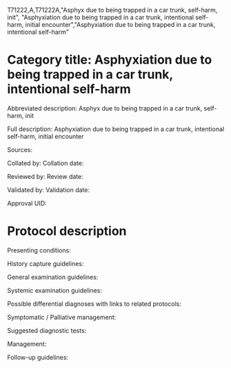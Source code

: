 T71222,A,T71222A,"Asphyx due to being trapped in a car trunk, self-harm, init", "Asphyxiation due to being trapped in a car trunk, intentional self-harm, initial encounter","Asphyxiation due to being trapped in a car trunk, intentional self-harm"
# Category title: Asphyxiation due to being trapped in a car trunk, intentional self-harm

Abbreviated description: Asphyx due to being trapped in a car trunk, self-harm, init

Full description: Asphyxiation due to being trapped in a car trunk, intentional self-harm, initial encounter

Sources:

Collated by:
Collation date:

Reviewed by:
Review date:

Validated by:
Validation date:

Approval UID:

# Protocol description

Presenting conditions:

History capture guidelines:

General examination guidelines:

Systemic examination guidelines:

Possible differential diagnoses with links to related protocols:

Symptomatic / Palliative management:

Suggested diagnostic tests:

Management:

Follow-up guidelines:
